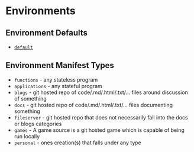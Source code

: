 # Environments

## Environment Defaults

* [`default`](default)

## Environment Manifest Types

* `functions` - any stateless program
* `applications` - any stateful program
* `blogs` - git hosted repo of code/.md/.html/.txt/... files around discussion of something
* `docs` - git hosted repo of code/.md/.html/.txt/... files documenting something
* `fileserver` - git hosted repo that does not necessarily fall into the docs or blogs categories
* `games` - A game source is a git hosted game which is capable of being run locally
* `personal` - ones creation(s) that falls under any type
